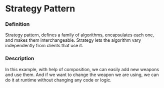 # Strategy Pattern

### Definition
Strategy pattern, defines a family of algorithms, encapsulates each one, and makes them interchangeable. Strategy lets the algorithm vary independently from clients that use it.

### Description
In this example, with help of composition, we can easily add new weapons and use them. And if we want to change the weapon we are using, we can do it at runtime without changing any code or logic.


  